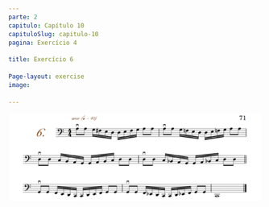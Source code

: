 ```yaml
---
parte: 2
capitulo: Capítulo 10
capituloSlug: capitulo-10
pagina: Exercício 4

title: Exercício 6

Page-layout: exercise
image:

---
```


<img src="/assets/graphics/content/2_3_1_3.png"/>

